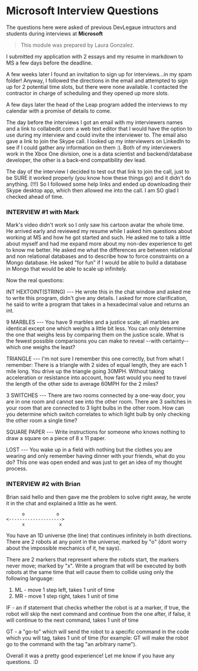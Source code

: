 # Microsoft Interview Questions

The questions here were asked of previous DevLegaue intructors and students during interviews at **Microsoft**

> This module was prepared by Laura Gonzalez.

I submitted my application with 2 essays and my resume in markdown to MS a few days before the deadline.

A few weeks later I found an invitation to sign up for interviews...in my spam folder!
Anyway, I followed the directions in the email and attempted to sign up for 2 potential time slots, but there were none available. I contacted the contractor in charge of scheduling and they opened up more slots.

A few days later the head of the Leap program added the interviews to my calendar with a promise of details to come.

The day before the interviews I got an email with my interviewers names and a link to collabedit.com: a web text editor that I would have the option to use during my interview and could invite the interviewer to. The email also gave a link to join the Skype call. I looked up my interviewers on LinkedIn to see if I could gather any information on them :). Both of my interviewers work in the Xbox One division, one is a data scientist and backend/database developer, the other is a back-end compatibility dev lead.

The day of the interview I decided to test out that link to join the call, just to be SURE it worked properly (you know how these things go) and it didn't do anything. (!!!) So I followed some help links and ended up downloading their Skype desktop app, which then allowed me into the call. I am SO glad I checked ahead of time.

### INTERVIEW #1 with Mark

Mark's video didn't work so I only saw his cartoon avatar the whole time. He arrived early and reviewed my resume while I asked him questions about working at MS and how he got started and such. He asked me to talk a little about myself and had me expand more about my non-dev experience to get to know me better. He asked me what the differences are between relational and non relational databases and to describe how to force constraints on a Mongo database. He asked "for fun" if I would be able to build a database in Mongo that would be able to scale up infinitely.

Now the real questions:

INT HEXTOINT(STRING) --- He wrote this in the chat window and asked me to write this program, didn't give any details. I asked for more clarification, he said to write a program that takes in a hexadecimal value and returns an int.

9 MARBLES --- You have 9 marbles and a justice scale; all marbles are identical except one which weighs a little bit less. You can only determine the one that weighs less by comparing them on the justice scale. What is the fewest possible comparisons you can make to reveal --with certainty-- which one weighs the least?

TRIANGLE --- I'm not sure I remember this one correctly, but from what I remember: There is a triangle with 2 sides of equal length, they are each 1 mile long. You drive up the triangle going 30MPH. Without taking acceleration or resistance into account, how fast would you need to travel the length of the other side to average 60MPH for the 2 miles?

3 SWITCHES --- There are two rooms connected by a one-way door, you are in one room and cannot see into the other room. There are 3 switches in your room that are connected to 3 light bulbs in the other room. How can you determine which switch correlates to which light bulb by only checking the other room a single time?

SQUARE PAPER --- Write instructions for someone who knows nothing to draw a square on a piece of 8 x 11 paper.

LOST --- You wake up in a field with nothing but the clothes you are wearing and only remember having dinner with your friends, what do you do? This one was open ended and was just to get an idea of my thought process.

### INTERVIEW #2 with Brian

Brian said hello and then gave me the problem to solve right away, he wrote it in the chat and explained a little as he went.

          o            o
    <-------------------->
          x             x

You have an 1D universe (the line) that continues infinitely in both directions.
There are 2 robots at any point in the universe; marked by "o" (dont worry about the impossible mechanics of it, he says).

There are 2 markers that represent where the robots start, the markers never move; marked by "x".
Write a program that will be executed by both robots at the same time that will cause them to collide using only the following language:

1. ML - move 1 step left, takes 1 unit of time
1. MR - move 1 step right, takes 1 unit of time

IF - an if statement that checks whether the robot is at a marker, if true, the robot will skip the next command and continue from the one after, if false, it will continue to the next command, takes 1 unit of time

GT - a "go-to" which will send the robot to a specific command in the code which you will tag, takes 1 unit of time (for example: GT <an arbitrary name> will make the robot go to the command with the tag "an arbitrary name").

Overall it was a pretty good experience!
Let me know if you have any questions. :D
